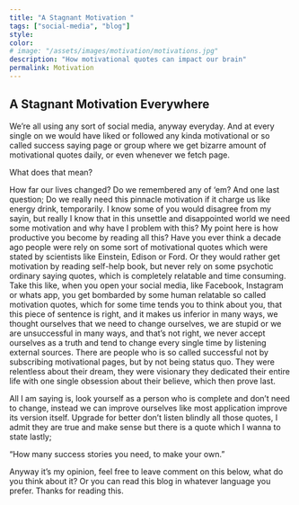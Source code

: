```yaml
---
title: "A Stagnant Motivation "
tags: ["social-media", "blog"]
style:
color:
# image: "/assets/images/motivation/motivations.jpg"
description: "How motivational quotes can impact our brain"
permalink: Motivation
---
```



## A Stagnant Motivation Everywhere

We’re all using any sort of social media, anyway everyday. And at every single on we would have liked or followed any kinda motivational or so called success saying page or group where we get bizarre amount of motivational quotes daily, or even whenever we fetch page. 

What does that mean?

How far our lives changed? Do we remembered any of ‘em? And one last question; Do we really need this pinnacle motivation if it charge us like energy drink, temporarily. 
I know some of you would disagree from my sayin, but really I know that in this unsettle and disappointed world we need some motivation and why have I problem with this? My point here is how productive you become by reading all this? Have you ever think a decade ago people were rely on some sort of motivational quotes which were stated by scientists like Einstein, Edison or Ford. Or they would rather get motivation by reading self-help book, but never rely on some psychotic ordinary saying quotes, which is completely relatable and time consuming. Take this like, when you open your social media, like Facebook, Instagram or whats app, you get bombarded by some human relatable so called motivation quotes, which for some time tends you to think about you, that this piece of sentence is right, and it makes us inferior in many ways, we thought ourselves that we need to change ourselves, we are stupid or we are unsuccessful in many ways, and that’s not right, we never accept ourselves as a truth and tend to change every single time by listening external sources. There are people who is so called successful not by subscribing motivational pages, but by not being status quo. They were relentless about their dream, they were visionary they dedicated their entire life with one single obsession about their believe, which then prove last.


All I am saying is, look yourself as a person who is complete and don’t need to change, instead we can improve ourselves like most application improve its version itself. Upgrade for better don’t listen blindly all those quotes, I admit they are true and make sense but there is a quote which I wanna to state lastly;

“How many success stories you need, to make your own.” 

Anyway it’s my opinion, feel free to leave comment on this below, what do you think about it?
Or you can read this blog in whatever language you prefer.
Thanks for reading this.